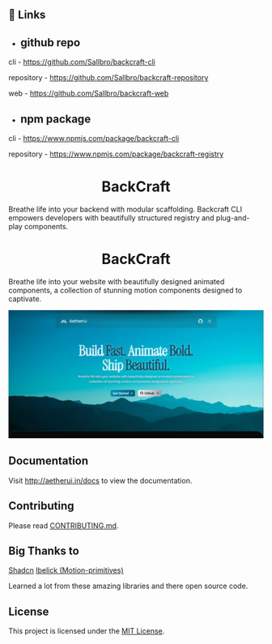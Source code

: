 ## 🔗 Links
- ## github repo
cli - https://github.com/Sallbro/backcraft-cli

repository - https://github.com/Sallbro/backcraft-repository

web - https://github.com/Sallbro/backcraft-web

- ## npm package
cli - https://www.npmjs.com/package/backcraft-cli

repository - https://www.npmjs.com/package/backcraft-registry

<h1 align="center">BackCraft</h1>

Breathe life into your backend with modular scaffolding. Backcraft CLI empowers developers with beautifully structured registry and plug-and-play components.
<h1 align="center">BackCraft</h1>

Breathe life into your website with beautifully designed animated components, a collection of stunning motion components designed to captivate.

![Aether/ui](./public/img/landing_page.png)

## Documentation

Visit http://aetherui.in/docs to view the documentation.

## Contributing

Please read [CONTRIBUTING.md](/CONTRIBUTING.md).

## Big Thanks to

[Shadcn](https://github.com/shadcn-ui/ui)
[Ibelick (Motion-primitives)](https://github.com/ibelick/motion-primitives)

Learned a lot from these amazing libraries and there open source code.

## License

This project is licensed under the [MIT License](https://github.com/pantharshit007/aether-ui/blob/main/LICENCE).
